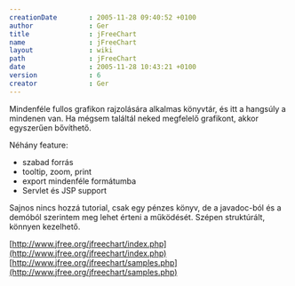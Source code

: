 ```yaml
---
creationDate        : 2005-11-28 09:40:52 +0100 
author              : Ger 
title               : jFreeChart 
name                : jFreeChart 
layout              : wiki 
path                : jFreeChart 
date                : 2005-11-28 10:43:21 +0100 
version             : 6 
creator             : Ger 
---
```

Mindenféle fullos grafikon rajzolására alkalmas könyvtár, és itt a hangsúly a mindenen van. Ha mégsem találtál neked megfelelő grafikont, akkor egyszerűen bővíthető.

Néhány feature:

*   szabad forrás
*   tooltip, zoom, print
*   export mindenféle formátumba
*   Servlet és JSP support

Sajnos nincs hozzá tutorial, csak egy pénzes könyv, de a javadoc-ból és a demóból szerintem meg lehet érteni a működését. Szépen struktúrált, könnyen kezelhető.

[http://www.jfree.org/jfreechart/index.php](http://www.jfree.org/jfreechart/index.php)<br/>
[http://www.jfree.org/jfreechart/samples.php](http://www.jfree.org/jfreechart/samples.php)
